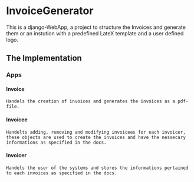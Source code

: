 # InvoiceGenerator

This is a django-WebApp, a project to structure the Invoices and generate them or an instution with a predefined
LateX template and a user defined logo.

## The Implementation

### Apps
#### Invoice
    Handels the creation of invoices and generates the invoices as a pdf-file.
#### Invoicee
    Handelts adding, removing and modifying invoicees for each invoicer, these objects are used to create the invoices and have the nessecary informations as specified in the docs.
#### Invoicer
    Handels the user of the systems and stores the informations pertained to each invoices as specified in the docs.
